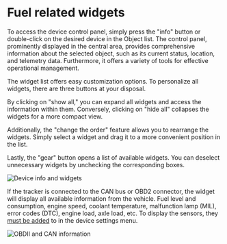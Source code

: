 # Fuel related widgets

To access the device control panel, simply press the "info" button or double-click on the desired device in the Object list. The control panel, prominently displayed in the central area, provides comprehensive information about the selected object, such as its current status, location, and telemetry data. Furthermore, it offers a variety of tools for effective operational management.

The widget list offers easy customization options. To personalize all widgets, there are three buttons at your disposal.

By clicking on "show all," you can expand all widgets and access the information within them. Conversely, clicking on "hide all" collapses the widgets for a more compact view.

Additionally, the "change the order" feature allows you to rearrange the widgets. Simply select a widget and drag it to a more convenient position in the list.

Lastly, the "gear" button opens a list of available widgets. You can deselect unnecessary widgets by unchecking the corresponding boxes.

![Device info and widgets](https://www.navixy.com/wp-content/uploads/2021/10/general_view_600-1.png)

If the tracker is connected to the CAN bus or OBD2 connector, the widget will display all available information from the vehicle. Fuel level and consumption, engine speed, coolant temperature, malfunction lamp (MIL), error codes (DTC), engine load, axle load, etc. To display the sensors, they [must be added](https://app.gitbook.com/s/446mKak1zDrGv70ahuYZ/readme/devices-and-settings) to in the device settings menu.

![OBDII and CAN information](https://www.navixy.com/wp-content/uploads/2021/02/obdwidgeten.png)
